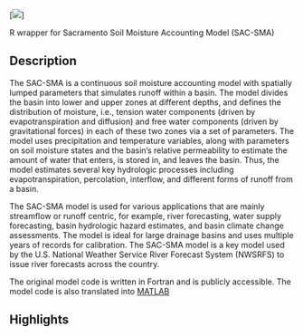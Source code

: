 [![](http://www.appsolutelydigital.com/ModelPrimer/images/image79.jpeg)]


R wrapper for Sacramento Soil Moisture Accounting Model (SAC-SMA)

## Description

The SAC-SMA is a continuous soil moisture accounting model with spatially lumped 
parameters that simulates runoff within a basin. The model divides the basin into 
lower and upper zones at different depths, and defines the distribution of moisture, 
i.e., tension water components (driven by evapotranspiration and diffusion) and 
free water components (driven by gravitational forces) in each of these two zones 
via a set of parameters. The model uses precipitation and temperature variables, 
along with parameters on soil moisture states and the basin’s relative permeability 
to estimate the amount of water that enters, is stored in, and leaves the basin. 
Thus, the model estimates several key hydrologic processes including evapotranspiration, 
percolation, interflow, and different forms of runoff from a basin. 

The SAC-SMA model is used for various applications that are mainly streamflow or 
runoff centric, for example, river forecasting, water supply forecasting, basin 
hydrologic hazard estimates, and basin climate change assessments. The model is 
ideal for large drainage basins and uses multiple years of records for calibration. 
The SAC-SMA model is a key model used by the U.S. National Weather Service River 
Forecast System (NWSRFS) to issue river forecasts across the country. 

The original model code is written in Fortran and is publicly accessible.
The model code is also translated into [MATLAB](http:/hydrosystemsgroup.blog.umass.edu)

## Highlights
